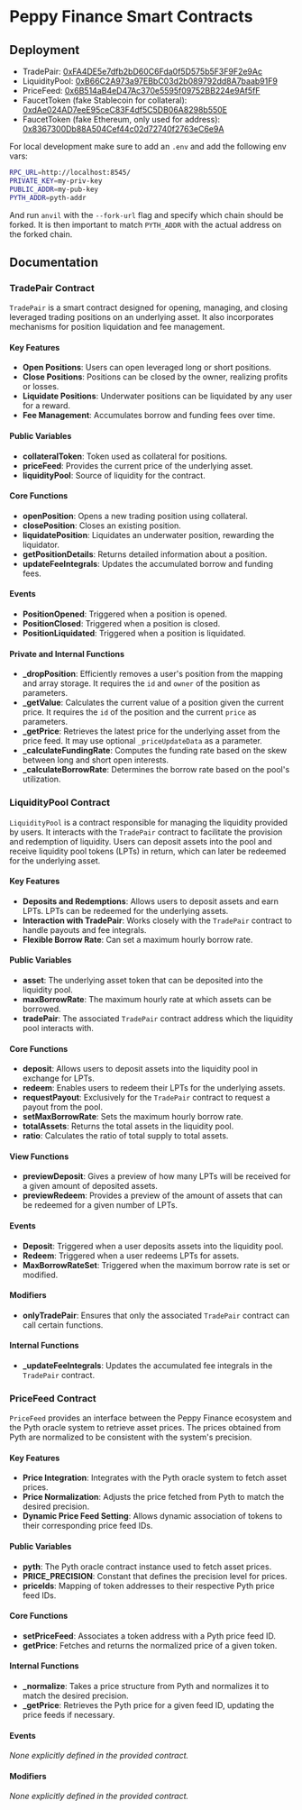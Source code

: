 # Peppy Finance Smart Contracts

## Deployment

- TradePair: [0xFA4DE5e7dfb2bD60C6Fda0f5D575b5F3F9F2e9Ac](https://explorer.evm.testnet.shimmer.network/address/0xFA4DE5e7dfb2bD60C6Fda0f5D575b5F3F9F2e9Ac)
- LiquidityPool: [0xB66C2A973a97EBbC03d2b089792dd8A7baab91F9](https://explorer.evm.testnet.shimmer.network/address/0xB66C2A973a97EBbC03d2b089792dd8A7baab91F9)
- PriceFeed: [0x6B514aB4eD47Ac370e5595f09752BB224e9Af5fF](https://explorer.evm.testnet.shimmer.network/address/0x6B514aB4eD47Ac370e5595f09752BB224e9Af5fF)
- FaucetToken (fake Stablecoin for collateral): [0xdAe024AD7eeE95ceC83F4df5C5DB06A8298b550E](https://explorer.evm.testnet.shimmer.network/address/0xdAe024AD7eeE95ceC83F4df5C5DB06A8298b550E)
- FaucetToken (fake Ethereum, only used for address): [0x8367300Db88A504Cef44c02d72740f2763eC6e9A](https://explorer.evm.testnet.shimmer.network/address/0x8367300Db88A504Cef44c02d72740f2763eC6e9A)

For local development make sure to add an `.env` and add the following env vars:

```bash
RPC_URL=http://localhost:8545/
PRIVATE_KEY=my-priv-key
PUBLIC_ADDR=my-pub-key
PYTH_ADDR=pyth-addr
```

And run `anvil` with the `--fork-url` flag and specify which chain should be forked. It is then important
to match `PYTH_ADDR` with the actual address on the forked chain.

## Documentation

### TradePair Contract

`TradePair` is a smart contract designed for opening, managing, and closing leveraged trading positions on an underlying asset. It also incorporates mechanisms for position liquidation and fee management.

#### Key Features

- **Open Positions**: Users can open leveraged long or short positions.
- **Close Positions**: Positions can be closed by the owner, realizing profits or losses.
- **Liquidate Positions**: Underwater positions can be liquidated by any user for a reward.
- **Fee Management**: Accumulates borrow and funding fees over time.

#### Public Variables

- **collateralToken**: Token used as collateral for positions.
- **priceFeed**: Provides the current price of the underlying asset.
- **liquidityPool**: Source of liquidity for the contract.

#### Core Functions

- **openPosition**: Opens a new trading position using collateral.
- **closePosition**: Closes an existing position.
- **liquidatePosition**: Liquidates an underwater position, rewarding the liquidator.
- **getPositionDetails**: Returns detailed information about a position.
- **updateFeeIntegrals**: Updates the accumulated borrow and funding fees.

#### Events

- **PositionOpened**: Triggered when a position is opened.
- **PositionClosed**: Triggered when a position is closed.
- **PositionLiquidated**: Triggered when a position is liquidated.

#### Private and Internal Functions

- **\_dropPosition**: Efficiently removes a user's position from the mapping and array storage. It requires the `id` and `owner` of the position as parameters.
- **\_getValue**: Calculates the current value of a position given the current price. It requires the `id` of the position and the current `price` as parameters.
- **\_getPrice**: Retrieves the latest price for the underlying asset from the price feed. It may use optional `_priceUpdateData` as a parameter.
- **\_calculateFundingRate**: Computes the funding rate based on the skew between long and short open interests.
- **\_calculateBorrowRate**: Determines the borrow rate based on the pool's utilization.

### LiquidityPool Contract

`LiquidityPool` is a contract responsible for managing the liquidity provided by users. It interacts with the `TradePair` contract to facilitate the provision and redemption of liquidity. Users can deposit assets into the pool and receive liquidity pool tokens (LPTs) in return, which can later be redeemed for the underlying asset.

#### Key Features

- **Deposits and Redemptions**: Allows users to deposit assets and earn LPTs. LPTs can be redeemed for the underlying assets.
- **Interaction with TradePair**: Works closely with the `TradePair` contract to handle payouts and fee integrals.
- **Flexible Borrow Rate**: Can set a maximum hourly borrow rate.

#### Public Variables

- **asset**: The underlying asset token that can be deposited into the liquidity pool.
- **maxBorrowRate**: The maximum hourly rate at which assets can be borrowed.
- **tradePair**: The associated `TradePair` contract address which the liquidity pool interacts with.

#### Core Functions

- **deposit**: Allows users to deposit assets into the liquidity pool in exchange for LPTs.
- **redeem**: Enables users to redeem their LPTs for the underlying assets.
- **requestPayout**: Exclusively for the `TradePair` contract to request a payout from the pool.
- **setMaxBorrowRate**: Sets the maximum hourly borrow rate.
- **totalAssets**: Returns the total assets in the liquidity pool.
- **ratio**: Calculates the ratio of total supply to total assets.

#### View Functions

- **previewDeposit**: Gives a preview of how many LPTs will be received for a given amount of deposited assets.
- **previewRedeem**: Provides a preview of the amount of assets that can be redeemed for a given number of LPTs.

#### Events

- **Deposit**: Triggered when a user deposits assets into the liquidity pool.
- **Redeem**: Triggered when a user redeems LPTs for assets.
- **MaxBorrowRateSet**: Triggered when the maximum borrow rate is set or modified.

#### Modifiers

- **onlyTradePair**: Ensures that only the associated `TradePair` contract can call certain functions.

#### Internal Functions

- **\_updateFeeIntegrals**: Updates the accumulated fee integrals in the `TradePair` contract.

### PriceFeed Contract

`PriceFeed` provides an interface between the Peppy Finance ecosystem and the Pyth oracle system to retrieve asset prices. The prices obtained from Pyth are normalized to be consistent with the system's precision.

#### Key Features

- **Price Integration**: Integrates with the Pyth oracle system to fetch asset prices.
- **Price Normalization**: Adjusts the price fetched from Pyth to match the desired precision.
- **Dynamic Price Feed Setting**: Allows dynamic association of tokens to their corresponding price feed IDs.

#### Public Variables

- **pyth**: The Pyth oracle contract instance used to fetch asset prices.
- **PRICE_PRECISION**: Constant that defines the precision level for prices.
- **priceIds**: Mapping of token addresses to their respective Pyth price feed IDs.

#### Core Functions

- **setPriceFeed**: Associates a token address with a Pyth price feed ID.
- **getPrice**: Fetches and returns the normalized price of a given token.

#### Internal Functions

- **\_normalize**: Takes a price structure from Pyth and normalizes it to match the desired precision.
- **\_getPrice**: Retrieves the Pyth price for a given feed ID, updating the price feeds if necessary.

#### Events

_None explicitly defined in the provided contract._

#### Modifiers

_None explicitly defined in the provided contract._
